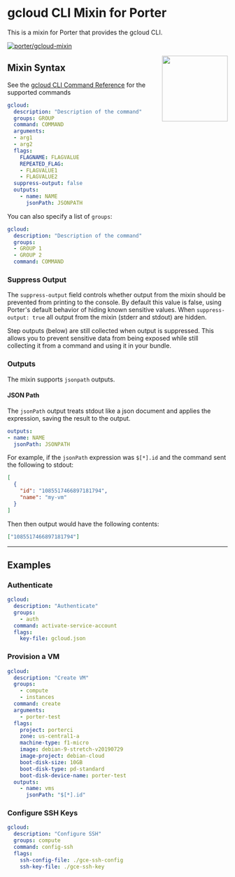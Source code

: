 # gcloud CLI Mixin for Porter

This is a mixin for Porter that provides the gcloud CLI.

[![porter/gcloud-mixin](https://github.com/getporter/gcloud-mixin/actions/workflows/gcloud-mixin.yml/badge.svg)](https://github.com/getporter/gcloud-mixin/actions/workflows/gcloud-mixin.yml)

<img src="https://porter.sh/images/mixins/google.png" align="right" width="150px"/>

## Mixin Syntax

See the [gcloud CLI Command Reference](https://cloud.google.com/sdk/gcloud/reference/) for the supported commands

```yaml
gcloud:
  description: "Description of the command"
  groups: GROUP
  command: COMMAND
  arguments:
  - arg1
  - arg2
  flags:
    FLAGNAME: FLAGVALUE
    REPEATED_FLAG:
    - FLAGVALUE1
    - FLAGVALUE2
  suppress-output: false
  outputs:
    - name: NAME
      jsonPath: JSONPATH
```

You can also specify a list of `groups`:

```yaml
gcloud:
  description: "Description of the command"
  groups:
  - GROUP 1
  - GROUP 2
  command: COMMAND
```

### Suppress Output

The `suppress-output` field controls whether output from the mixin should be
prevented from printing to the console. By default this value is false, using
Porter's default behavior of hiding known sensitive values. When 
`suppress-output: true` all output from the mixin (stderr and stdout) are hidden.

Step outputs (below) are still collected when output is suppressed. This allows
you to prevent sensitive data from being exposed while still collecting it from
a command and using it in your bundle.

### Outputs

The mixin supports `jsonpath` outputs.


#### JSON Path

The `jsonPath` output treats stdout like a json document and applies the expression, saving the result to the output.

```yaml
outputs:
- name: NAME
  jsonPath: JSONPATH
```

For example, if the `jsonPath` expression was `$[*].id` and the command sent the following to stdout: 

```json
[
  {
    "id": "1085517466897181794",
    "name": "my-vm"
  }
]
```

Then then output would have the following contents:

```json
["1085517466897181794"]
```

---

## Examples

### Authenticate

```yaml
gcloud:
  description: "Authenticate"
  groups:
    - auth
  command: activate-service-account
  flags:
    key-file: gcloud.json
```

### Provision a VM

```yaml
gcloud:
  description: "Create VM"
  groups:
    - compute
    - instances
  command: create
  arguments:
    - porter-test
  flags:
    project: porterci
    zone: us-central1-a
    machine-type: f1-micro
    image: debian-9-stretch-v20190729
    image-project: debian-cloud
    boot-disk-size: 10GB
    boot-disk-type: pd-standard
    boot-disk-device-name: porter-test
  outputs:
    - name: vms
      jsonPath: "$[*].id"
```

### Configure SSH Keys

```yaml
gcloud:
  description: "Configure SSH"
  groups: compute
  command: config-ssh
  flags:
    ssh-config-file: ./gce-ssh-config
    ssh-key-file: ./gce-ssh-key
```
